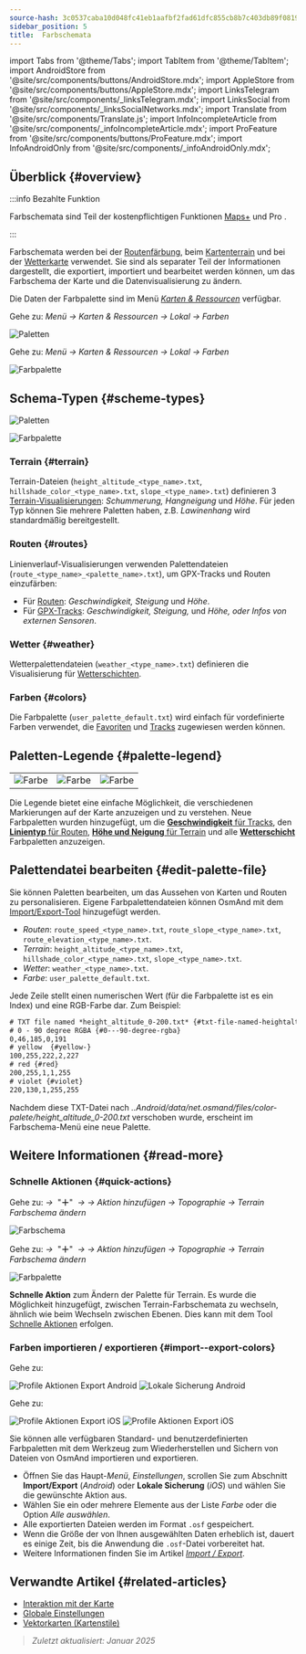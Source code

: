 ```yaml
---
source-hash: 3c0537caba10d048fc41eb1aafbf2fad61dfc855cb8b7c403db89f081990b44f
sidebar_position: 5
title:  Farbschemata
---
```

import Tabs from '@theme/Tabs';
import TabItem from '@theme/TabItem';
import AndroidStore from '@site/src/components/buttons/AndroidStore.mdx';
import AppleStore from '@site/src/components/buttons/AppleStore.mdx';
import LinksTelegram from '@site/src/components/_linksTelegram.mdx';
import LinksSocial from '@site/src/components/_linksSocialNetworks.mdx';
import Translate from '@site/src/components/Translate.js';
import InfoIncompleteArticle from '@site/src/components/_infoIncompleteArticle.mdx';
import ProFeature from '@site/src/components/buttons/ProFeature.mdx';
import InfoAndroidOnly from '@site/src/components/_infoAndroidOnly.mdx';



## Überblick {#overview}

:::info Bezahlte Funktion

Farbschemata sind Teil der kostenpflichtigen Funktionen [Maps+](../purchases/index.md) und Pro <ProFeature />.

:::

Farbschemata werden bei der [Routenfärbung](#routes), beim [Kartenterrain](#terrain) und bei der [Wetterkarte](#weather) verwendet. Sie sind als separater Teil der Informationen dargestellt, die exportiert, importiert und bearbeitet werden können, um das Farbschema der Karte und die Datenvisualisierung zu ändern.

Die Daten der Farbpalette sind im Menü [*Karten & Ressourcen*](../personal/maps-resources.md#local) verfügbar.

<Tabs groupId="operating-systems" queryString="current-os">

<TabItem value="android" label="Android">

Gehe zu: *Menü → Karten & Ressourcen → Lokal → Farben*

![Paletten](@site/static/img/personal/color-schemes/colors.png)

</TabItem>

<TabItem value="ios" label="iOS">

Gehe zu: *Menü → Karten & Ressourcen → Lokal → Farben*

![Farbpalette](@site/static/img/personal/color-schemes/color_palette_ios.png)

</TabItem>

</Tabs>


## Schema-Typen {#scheme-types}

<Tabs groupId="operating-systems" queryString="current-os">

<TabItem value="android" label="Android">

![Paletten](@site/static/img/personal/color-schemes/palette.png)

</TabItem>

<TabItem value="ios" label="iOS">

![Farbpalette](@site/static/img/personal/color-schemes/color_altitude.png)

</TabItem>

</Tabs>


### Terrain {#terrain}

Terrain-Dateien (`height_altitude_<type_name>.txt`, `hillshade_color_<type_name>.txt`, `slope_<type_name>.txt`) definieren 3 [Terrain-Visualisierungen](../plugins/topography.md#hillshade-slope-and-altitude-layers): *Schummerung, Hangneigung* und *Höhe*. Für jeden Typ können Sie mehrere Paletten haben, z.B. *Lawinenhang* wird standardmäßig bereitgestellt.

### Routen {#routes}

Linienverlauf-Visualisierungen verwenden Palettendateien (`route_<type_name>_<palette_name>.txt`), um GPX-Tracks und Routen einzufärben:

- Für [Routen](../navigation/guidance/map-during-navigation.md#color): *Geschwindigkeit, Steigung* und *Höhe*.
- Für [GPX-Tracks](../map/tracks/appearance#track-colors-in-gpx-files): *Geschwindigkeit, Steigung,* und *Höhe, oder Infos von externen Sensoren*.

### Wetter {#weather}

Wetterpalettendateien (`weather_<type_name>.txt`) definieren die Visualisierung für [Wetterschichten](../plugins/weather.md#weather-layers).

### Farben {#colors}

Die Farbpalette (`user_palette_default.txt`) wird einfach für vordefinierte Farben verwendet, die [Favoriten](./favorites.md) und [Tracks](./tracks/) zugewiesen werden können.


## Paletten-Legende {#palette-legend}

<table class="image">
    <tr>
        <td><img src={require('@site/static/img/personal/color-schemes/legend.png').default} alt="Farbe"/></td>
        <td><img src={require('@site/static/img/personal/color-schemes/legend_1.png').default} alt="Farbe"/></td>
        <td><img src={require('@site/static/img/personal/color-schemes/legend_2.png').default} alt="Farbe"/></td>
    </tr>
</table>


Die Legende bietet eine einfache Möglichkeit, die verschiedenen Markierungen auf der Karte anzuzeigen und zu verstehen. Neue Farbpaletten wurden hinzugefügt, um die [**Geschwindigkeit** für Tracks](../map/tracks/appearance#track-colors-in-gpx-files), den [**Linientyp** für Routen](../navigation/guidance/map-during-navigation.md#color), [**Höhe und Neigung** für Terrain](../plugins/topography.md#default-color-scheme) und alle [**Wetterschicht**](../plugins/weather.md#weather-layers) Farbpaletten anzuzeigen.


## Palettendatei bearbeiten {#edit-palette-file}

Sie können Paletten bearbeiten, um das Aussehen von Karten und Routen zu personalisieren. Eigene Farbpalettendateien können OsmAnd mit dem [Import/Export-Tool](./import-export.md) hinzugefügt werden.

- *Routen*: `route_speed_<type_name>.txt`, `route_slope_<type_name>.txt`, `route_elevation_<type_name>.txt`.
- *Terrain*: `height_altitude_<type_name>.txt`, `hillshade_color_<type_name>.txt`, `slope_<type_name>.txt`.
- *Wetter*: `weather_<type_name>.txt`.
- *Farbe*: `user_palette_default.txt`.

Jede Zeile stellt einen numerischen Wert (für die Farbpalette ist es ein Index) und eine RGB-Farbe dar. Zum Beispiel:

```xml
# TXT file named *height_altitude_0-200.txt* {#txt-file-named-heightaltitude0-200txt}
# 0 - 90 degree RGBA {#0---90-degree-rgba}
0,46,185,0,191
# yellow  {#yellow-}
100,255,222,2,227
# red {#red}
200,255,1,1,255
# violet {#violet}
220,130,1,255,255

```

Nachdem diese TXT-Datei nach *..Android/data/net.osmand/files/color-palete/height_altitude_0-200.txt* verschoben wurde, erscheint im Farbschema-Menü eine neue Palette.


## Weitere Informationen {#read-more}

### Schnelle Aktionen {#quick-actions}

<Tabs groupId="operating-systems" queryString="current-os">

<TabItem value="android" label="Android">

Gehe zu: *<Translate ios="true" ids="shared_string_menu,layer_map_appearance,shared_string_buttons,custom_buttons"/> →*&nbsp;  "**＋**"  &nbsp;*→ <Translate ios="true" ids="add_button"/>*  *→ Aktion hinzufügen → Topographie → Terrain Farbschema ändern*

![Farbschema](@site/static/img/widgets/color_scheme.png)

</TabItem>

<TabItem value="ios" label="iOS">

Gehe zu: *<Translate ios="true" ids="shared_string_menu,layer_map_appearance,shared_string_buttons,custom_buttons"/> →*&nbsp;  "**＋**"  &nbsp;*→ <Translate ios="true" ids="add_button"/>*  *→ Aktion hinzufügen → Topographie → Terrain Farbschema ändern*

![Farbpalette](@site/static/img/personal/color-schemes/color_scheme_qa_ios.png)

</TabItem>

</Tabs>

**Schnelle Aktion** zum Ändern der Palette für Terrain. Es wurde die Möglichkeit hinzugefügt, zwischen Terrain-Farbschemata zu wechseln, ähnlich wie beim Wechseln zwischen Ebenen. Dies kann mit dem Tool [Schnelle Aktionen](../widgets/quick-action.md#configure-map) erfolgen.


### Farben importieren / exportieren {#import--export-colors}

<Tabs groupId="operating-systems" queryString="current-os">

<TabItem value="android" label="Android">

Gehe zu: *<Translate android="true" ids="shared_string_menu,shared_string_settings,import_export,export_to_file"/>*

![Profile Aktionen Export Android](@site/static/img/personal/profiles/profile_actions_export_1_andr.png) ![Lokale Sicherung Android](@site/static/img/personal/profiles/profile_actions_export_3_andr.png)

</TabItem>

<TabItem value="ios" label="iOS">

Gehe zu: *<Translate ios="true" ids="shared_string_menu,shared_string_settings,local_backup,backup_into_file"/>*

![Profile Aktionen Export iOS](@site/static/img/personal/profiles/profile_actions_export_1_ios.png) ![Profile Aktionen Export iOS](@site/static/img/personal/profiles/profile_actions_export_3_ios.png)

</TabItem>

</Tabs>

Sie können alle verfügbaren Standard- und benutzerdefinierten Farbpaletten mit dem Werkzeug zum Wiederherstellen und Sichern von Dateien von OsmAnd importieren und exportieren.

- Öffnen Sie das Haupt-*Menü*, *Einstellungen*, scrollen Sie zum Abschnitt **Import/Export** (*Android*) oder **Lokale Sicherung** (*iOS*) und wählen Sie die gewünschte Aktion aus.
- Wählen Sie ein oder mehrere Elemente aus der Liste *Farbe* oder die Option *Alle auswählen*.
- Alle exportierten Dateien werden im Format `.osf` gespeichert.
- Wenn die Größe der von Ihnen ausgewählten Daten erheblich ist, dauert es einige Zeit, bis die Anwendung die `.osf`-Datei vorbereitet hat.
- Weitere Informationen finden Sie im Artikel [*Import / Export*](../personal/import-export.md).


## Verwandte Artikel {#related-articles}

- [Interaktion mit der Karte](../../user/map/interact-with-map.md)
- [Globale Einstellungen](../../user/personal/global-settings.md)
- [Vektorkarten (Kartenstile)](../../user/map/vector-maps.md)

> *Zuletzt aktualisiert: Januar 2025*